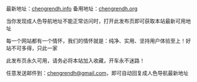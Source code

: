

最新地址：<a href="http://www.chengrendh.info">chengrendh.info</a> 备用地址：<a href="http://www.chengrendh.org">chengrendh.org</a>

当你发现成人色导航地址不能正常访问时，打开此发布页即可获取本站最新可用地址

每一个网站都有一个情怀，我们的情怀就是：纯净、实用、坚持用户体验至上！好站不可多得，只此一家

此发布页永久可用，请务必将本站加入收藏，开车永不迷路！

任意发送邮件到：chengrendh@gmail.com，即可自动回复成人色导航最新地址
